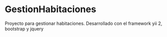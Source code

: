 # GestionHabitaciones
Proyecto para gestionar habitaciones. Desarrollado con el framework yii 2, bootstrap y jquery
